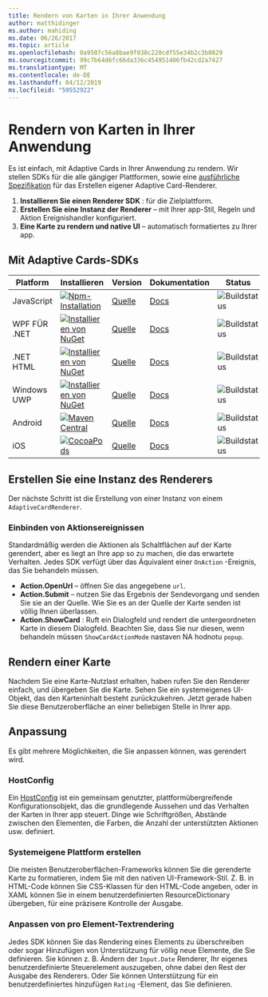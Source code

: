 ```yaml
---
title: Rendern von Karten in Ihrer Anwendung
author: matthidinger
ms.author: mahiding
ms.date: 06/26/2017
ms.topic: article
ms.openlocfilehash: 0a9507c56a8bae9f038c220cdf55e34b2c3b0829
ms.sourcegitcommit: 99c7b64d6fc66da336c454951406fb42cd2a7427
ms.translationtype: MT
ms.contentlocale: de-DE
ms.lasthandoff: 04/12/2019
ms.locfileid: "59552922"
---
```

# <a name="rendering-cards-inside-your-application"></a>Rendern von Karten in Ihrer Anwendung

Es ist einfach, mit Adaptive Cards in Ihrer Anwendung zu rendern. Wir stellen SDKs für die alle gängiger Plattformen, sowie eine [ausführliche Spezifikation](implement-a-renderer.md) für das Erstellen eigener Adaptive Card-Renderer.

1. **Installieren Sie einen Renderer SDK** : für die Zielplattform.
2. **Erstellen Sie eine Instanz der Renderer** – mit Ihrer app-Stil, Regeln und Aktion Ereignishandler konfiguriert.
3. **Eine Karte zu rendern und native UI** – automatisch formatiertes zu Ihrer app.

## <a name="adaptive-cards-sdks"></a>Mit Adaptive Cards-SDKs

|Platform|Installieren|Version|Dokumentation|Status|
|---|---|---|---|---|
| JavaScript | [![Npm-Installation](https://img.shields.io/npm/v/adaptivecards.svg)](https://www.npmjs.com/package/adaptivecards) | [Quelle](https://github.com/Microsoft/AdaptiveCards/tree/master/source/nodejs)| [Docs](../sdk/rendering-cards/javascript/getting-started.md) | ![Buildstatus](https://img.shields.io/vso/build/Microsoft/56cf629e-8f3a-4412-acbc-bf69366c552c/20564.svg) |
| WPF FÜR .NET | [![Installieren von NuGet](https://img.shields.io/nuget/vpre/AdaptiveCards.Rendering.Wpf.svg)](https://www.nuget.org/packages/AdaptiveCards.Rendering.Wpf) | [Quelle](https://github.com/Microsoft/AdaptiveCards/tree/master/source/dotnet)| [Docs](../sdk/rendering-cards/net-wpf/getting-started.md) | ![Buildstatus](https://img.shields.io/vso/build/Microsoft/56cf629e-8f3a-4412-acbc-bf69366c552c/20596.svg) |
| .NET HTML | [![Installieren von NuGet](https://img.shields.io/nuget/vpre/AdaptiveCards.Rendering.Html.svg)](https://www.nuget.org/packages/AdaptiveCards.Rendering.Html) | [Quelle](https://github.com/Microsoft/AdaptiveCards/tree/master/source/dotnet) | [Docs](../sdk/rendering-cards/net-html/getting-started.md) | ![Buildstatus](https://img.shields.io/vso/build/Microsoft/56cf629e-8f3a-4412-acbc-bf69366c552c/20596.svg) |
| Windows UWP | [![Installieren von NuGet](https://img.shields.io/nuget/vpre/AdaptiveCards.Rendering.Uwp.svg)](https://www.nuget.org/packages/AdaptiveCards.Rendering.Uwp) | [Quelle](https://github.com/Microsoft/AdaptiveCards/tree/master/source/uwp) | [Docs](../sdk/rendering-cards/uwp/getting-started.md) | ![Buildstatus](https://img.shields.io/vso/build/Microsoft/56cf629e-8f3a-4412-acbc-bf69366c552c/20583.svg) |
| Android | [![Maven Central](https://img.shields.io/maven-central/v/io.adaptivecards/adaptivecards-android.svg)](https://search.maven.org/#search%7Cga%7C1%7Ca%3A%22adaptivecards-android%22) | [Quelle](https://github.com/Microsoft/AdaptiveCards/tree/master/source/android) | [Docs](../sdk/rendering-cards/android/getting-started.md) | ![Buildstatus](https://img.shields.io/vso/build/Microsoft/8d47e068-03c8-4cdc-aa9b-fc6929290322/17651.svg)
| iOS | [![CocoaPods](https://img.shields.io/cocoapods/v/AdaptiveCards.svg)](https://cocoapods.org/pods/AdaptiveCards) | [Quelle](https://github.com/Microsoft/AdaptiveCards/tree/master/source/ios) | [Docs](../sdk/rendering-cards/ios/getting-started.md) |  ![Buildstatus](https://img.shields.io/vso/build/Microsoft/8d47e068-03c8-4cdc-aa9b-fc6929290322/16990.svg) |

## <a name="create-an-instance-of-the-renderer"></a>Erstellen Sie eine Instanz des Renderers

Der nächste Schritt ist die Erstellung von einer Instanz von einem `AdaptiveCardRenderer`. 

### <a name="hook-up-action-events"></a>Einbinden von Aktionsereignissen

Standardmäßig werden die Aktionen als Schaltflächen auf der Karte gerendert, aber es liegt an Ihre app so zu machen, die das erwartete Verhalten. Jedes SDK verfügt über das Äquivalent einer `OnAction` -Ereignis, das Sie behandeln müssen.

* **Action.OpenUrl** – öffnen Sie das angegebene `url`.  
* **Action.Submit** – nutzen Sie das Ergebnis der Sendevorgang und senden Sie sie an der Quelle. Wie Sie es an der Quelle der Karte senden ist völlig Ihnen überlassen.
* **Action.ShowCard** : Ruft ein Dialogfeld und rendert die untergeordneten Karte in diesem Dialogfeld. Beachten Sie, dass Sie nur diesen, wenn behandeln müssen `ShowCardActionMode` nastaven NA hodnotu `popup`.

## <a name="render-a-card"></a>Rendern einer Karte

Nachdem Sie eine Karte-Nutzlast erhalten, haben rufen Sie den Renderer einfach, und übergeben Sie die Karte. Sehen Sie ein systemeigenes UI-Objekt, das den Karteninhalt besteht zurückzukehren. Jetzt gerade haben Sie diese Benutzeroberfläche an einer beliebigen Stelle in Ihrer app.

## <a name="customization"></a>Anpassung

Es gibt mehrere Möglichkeiten, die Sie anpassen können, was gerendert wird. 

### <a name="hostconfig"></a>HostConfig

Ein [HostConfig](host-config.md) ist ein gemeinsam genutzter, plattformübergreifende Konfigurationsobjekt, das die grundlegende Aussehen und das Verhalten der Karten in Ihrer app steuert. Dinge wie Schriftgrößen, Abstände zwischen den Elementen, die Farben, die Anzahl der unterstützten Aktionen usw. definiert. 

### <a name="native-platform-styling"></a>Systemeigene Plattform erstellen

Die meisten Benutzeroberflächen-Frameworks können Sie die gerenderte Karte zu formatieren, indem Sie mit den nativen UI-Framework-Stil. Z. B. in HTML-Code können Sie CSS-Klassen für den HTML-Code angeben, oder in XAML können Sie in einem benutzerdefinierten ResourceDictionary übergeben, für eine präzisere Kontrolle der Ausgabe.

### <a name="customize-per-element-rendering"></a>Anpassen von pro Element-Textrendering

Jedes SDK können Sie das Rendering eines Elements zu überschreiben oder sogar Hinzufügen von Unterstützung für völlig neue Elemente, die Sie definieren.  Sie können z. B. Ändern der `Input.Date` Renderer, Ihr eigenes benutzerdefinierte Steuerelement auszugeben, ohne dabei den Rest der Ausgabe des Renderers. Oder Sie können Unterstützung für ein benutzerdefiniertes hinzufügen `Rating` -Element, das Sie definieren.




